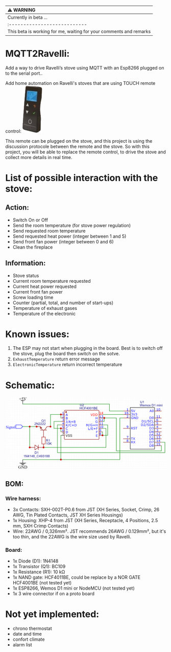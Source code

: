| :warning: WARNING          |
|:---------------------------|
| Currently in beta ...      |
|:---------------------------|
| This beta is working for me, waiting for your comments and remarks      |


# MQTT2Ravelli:
Add a way to drive Ravelli’s stove using MQTT with an Esp8266 plugged on to the serial port..

Add home automation on Ravelli's stoves that are using TOUCH remote control: ![image](./img/touch_remote.jpg)

This remote can be plugged on the stove, and this project is using the discussion protocole between the remote and the stove.
So with this project, you will be able to replace the remote control, to drive the stove and collect more details in real time.

# List of possible interaction with the stove:
## Action:
- Switch On or Off
- Send the room temperature (for stove power regulation)
- Send requested room temperature
- Send requested heat power (integer between 1 and 5)
- Send front fan power (integer between 0 and 6)
- Clean the fireplace

## Information:
- Stove status
- Current room temperature requested
- Current heat power requested
- Current front fan power
- Screw loading time
- Counter (partial, total, and number of start-ups)
- Temperature of exhaust gases
- Temperature of the electronic

# Known issues:
1. The ESP may not start when plugging in the board. Best is to switch off the stove, plug the board then switch on the sotve.
2. `ExhaustTemperature` return error message
3. `ElectronicTemperature` return incorrect temperature

# Schematic:
![image](./img/Circuit.png?raw=true)

## BOM:
### Wire harness:
- 3x Contacts: SXH-002T-P0.6 from JST (XH Series, Socket, Crimp, 26 AWG, Tin Plated Contacts, JST XH Series Housings)
- 1x Housing: XHP-4 from JST (XH Series, Receptacle, 4 Positions, 2.5 mm, SXH Crimp Contacts)
- Wire: 22AWG / 0,326mm². JST recommends 26AWG / 0.129mm², but it's too thin, and the 22AWG is the wire size used by Ravelli.

### Board:
- 1x Diode (D1): 1N4148
- 1x Transistor (Q1): BC109
- 1x Resistance (R1): 10 kΩ
- 1x NAND gate: HCF4011BE, could be replace by a NOR GATE HCF4001BE (not tested yet)
- 1x ESP8266, Wemos D1 mini or NodeMCU (not tested yet)
- 1x 3 wire connector if on a proto board

# Not yet implemented:
- chrono thermostat
- date and time
- confort climate
- alarm list